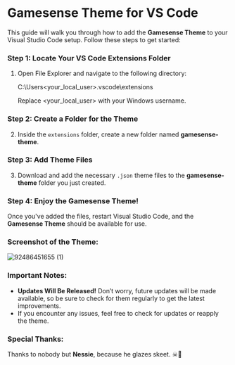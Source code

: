 # Gamesense Theme for VS Code

This guide will walk you through how to add the **Gamesense Theme** to your Visual Studio Code setup. Follow these steps to get started:

### Step 1: Locate Your VS Code Extensions Folder

1. Open File Explorer and navigate to the following directory:

   C:\Users\<your_local_user>\.vscode\extensions

   Replace <your_local_user> with your Windows username.

### Step 2: Create a Folder for the Theme

2. Inside the `extensions` folder, create a new folder named **gamesense-theme**.

### Step 3: Add Theme Files

3. Download and add the necessary `.json` theme files to the **gamesense-theme** folder you just created.

### Step 4: Enjoy the Gamesense Theme!

Once you've added the files, restart Visual Studio Code, and the **Gamesense Theme** should be available for use.

### Screenshot of the Theme:

![92486451655 (1)](https://github.com/user-attachments/assets/8ffe8364-c422-4838-a43d-57a24ebbdf49)

### **Important Notes:**
- **Updates Will Be Released!** Don’t worry, future updates will be made available, so be sure to check for them regularly to get the latest improvements.
- If you encounter any issues, feel free to check for updates or reapply the theme.

### Special Thanks:
Thanks to nobody but **Nessie**, because he glazes skeet. ☠🙏
